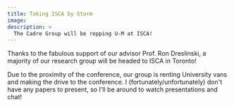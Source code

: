 ```yaml
---
title: Taking ISCA by Storm
image: 
description: >
  The Cadre Group will be repping U-M at ISCA!
---
```


Thanks to the fabulous support of our advisor Prof. Ron Dreslinski, a majority of our research group will be headed to ISCA in Toronto!

Due to the proximity of the conference, our group is renting University vans and making the drive to the conference. I (fortunately/unfortunately) don't have any papers to present, so I'll be around to watch presentations and chat!
